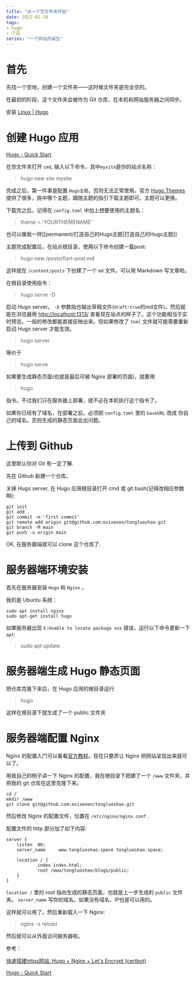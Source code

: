 ```yaml
---
title: "从一个空文件夹开始"
date: 2022-01-10
tags:
- hugo
- 个站
series: "一个网站的诞生"
---
```


# 首先

先找一个空地，创建一个文件夹——这时候文件夹是完全空的。

在最初的阶段，这个文件夹会被作为 Git 仓库，在本机和网站服务器之间同步。

安装 [Linux | Hugo](https://gohugo.io/installation/linux/)

# 创建 Hugo 应用

[Hugo - Quick Start](https://gohugo.io/getting-started/quick-start/)

在空文件夹打开 `cmd`, 输入以下命令，其中`mysite`是你的站点名称：
> hugo new site mysite

完成之后，第一件事是配置 `Hugo主题`，否则无法正常使用。官方 [Hugo Themes](https://themes.gohugo.io/) 提供了很多，挑中哪个主题，跟随主题的指引下载主题即可。主题可以更换。

下载完之后，记得在 `config.toml` 中加上想要使用的主题名：
> theme = 'YOURTHEMENAME'

也可以像我一样[[permanent/打造自己的Hugo主题|打造自己的Hugo主题]]

主题完成配置后，在站点根目录，使用以下命令创建一篇post:
> hugo new /posts/fisrt-post.md

这样就在 `/content/posts` 下创建了一个 `md` 文件。可以用 Markdown 写文章啦。

在根目录使用指令：
> hugo serve -D

启动 Hugo server。 `-D` 参数指也输出草稿文件(`draft:true`的md文件)。然后就能在浏览器用 [http://localhost:1313/](http://localhost:1313/) 查看现在站点的样子了。这个功能相当于实时预览。一般的修改都能直接反映出来。但如果修改了 `toml` 文件就可能需要重新启动 Hugo server 才能生效。

> hugo server

等价于

> hugo serve

如果要生成静态页面(也就是最后可被 Nginx 部署的页面)，就要用
> hugo

指令。不过我们只在服务器上部署，就不必在本机执行这个指令了。

如果你已经有了域名，在部署之前，必须把 `config.toml` 里的 `baseURL` 改成 你自己的域名。否则生成的静态页面会出问题。

# 上传到 Github

这里默认你对 Git 有一定了解.

先在 Github 新建一个仓库。

关掉 Hugo server, 在 Hugo 应用根目录打开 cmd 或 git bash(记得改相应参数啊):

```
git init
git add .
git commit -m 'first commit'
git remote add origin git@github.com:evixenon/tongluoshao.git
git branch -M main
git push -u origin main
```

OK, 在服务器端就可以 clone 这个仓库了.

# 服务器端环境安装

首先在服务器安装 `Hugo` 和 `Nginx` 。

我的是 Ubuntu 系统：
```
sudo apt install nginx
sudo apt-get install hugo
```

如果服务器出现 `E:Unable to locate package xxx` 错误，运行以下命令更新一下`apt`:
> sudo apt update


# 服务器端生成 Hugo 静态页面

把仓库克隆下来后，在 Hugo 应用的根目录运行
> hugo

这样在根目录下就生成了一个 public 文件夹


# 服务器端配置 Nginx 

Nginx 的配置入门可以看看[官方教程](https://nginx.org/en/docs/beginners_guide.html)。现在只要弄让 Nginx 把网站呈现出来就可以了。

用我自己的例子讲一下 Nginx 的配置，我在根目录下把建了一个 `/www` 文件夹，并把我的 git 仓库在这里克隆下来。
```
cd /
mkdir /www
git clone git@github.com:evixenon/tongluoshao.git
```

然后修改 Nginx 的配置文件，位置在 `/etc/nginx/nginx.conf` .

配置文件的 http 部分加了如下内容:
```
server {
    listen  80;
    server_name     www.tongluoshao.space tongluoshao.space;

    location / {
            index index.html;
            root /www/tongluoshao/blogs/public;
    }
}
```

`location /` 里的 root 指向生成的静态页面，也就是上一步生成的 `public` 文件夹。
`server_name` 写你的域名。如果没有域名，IP也是可以用的。

这样就可以用了。然后重新载入一下 Nginx:
> nginx -s reload

然后就可以从外面访问服务器啦。

参考：

[快速搭建https网站: Hugo + Nginx + Let's Encrypt (certbot)](https://zhuanlan.zhihu.com/p/365910957)

[Hugo - Quick Start](https://gohugo.io/getting-started/quick-start/)